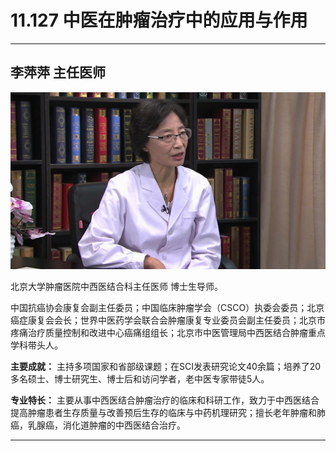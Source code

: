 # 11.127 中医在肿瘤治疗中的应用与作用

---

## 李萍萍 主任医师

![1682751976178](image/c11_127/1682751976178.png)

北京大学肿瘤医院中西医结合科主任医师 博士生导师。

中国抗癌协会康复会副主任委员；中国临床肿瘤学会（CSCO）执委会委员；北京癌症康复会会长；世界中医药学会联合会肿瘤康复专业委员会副主任委员；北京市疼痛治疗质量控制和改进中心癌痛组组长；北京市中医管理局中西医结合肿瘤重点学科带头人。


**主要成就：** 主持多项国家和省部级课题；在SCI发表研究论文40余篇；培养了20多名硕士、博士研究生、博士后和访问学者，老中医专家带徒5人。


**专业特长：** 主要从事中西医结合肿瘤治疗的临床和科研工作，致力于中西医结合提高肿瘤患者生存质量与改善预后生存的临床与中药机理研究；擅长老年肿瘤和肺癌，乳腺癌，消化道肿瘤的中西医结合治疗。

---
